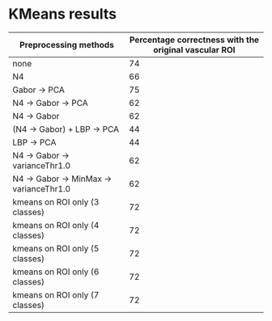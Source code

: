 # KMeans results

| Preprocessing methods            | Percentage correctness with the original vascular ROI |
|----------------------------------|-------------------------------------------------------|
|               none               |                           74                          |
|                N4                |                           66                          |
|           Gabor -> PCA           |                           75                          |
|        N4 -> Gabor -> PCA        |                           62                          |
|            N4 -> Gabor           |                           62                          |
|    (N4 -> Gabor) + LBP -> PCA    |                           44                          |
|            LBP -> PCA            |                           44                          |
|  N4 -> Gabor -> varianceThr1.0   |                           62                          |
|  N4 -> Gabor -> MinMax -> varianceThr1.0   |                           62                          |
|  kmeans on ROI only (3 classes)   |                           72                          |
|  kmeans on ROI only (4 classes)   |                           72                          |
|  kmeans on ROI only (5 classes)   |                           72                          |
|  kmeans on ROI only (6 classes)   |                           72                          |
|  kmeans on ROI only (7 classes)   |                           72                          |
